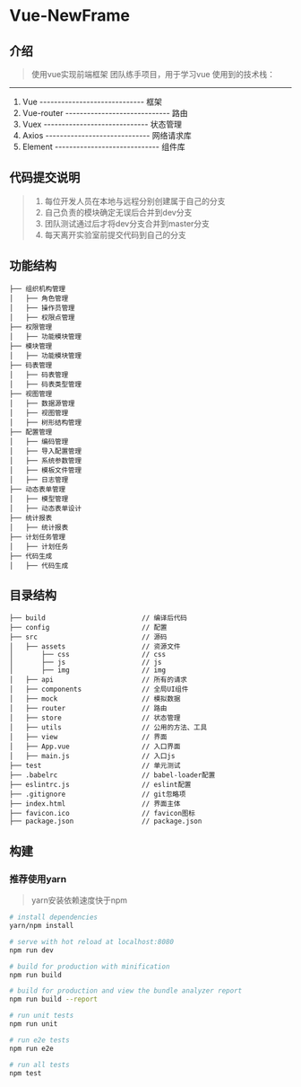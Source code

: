 ﻿# Vue-NewFrame

## 介绍
> 使用vue实现前端框架
> 团队练手项目，用于学习vue
> 使用到的技术栈：

----------
 1. Vue        -----------------------------  框架
 2. Vue-router -----------------------------  路由
 3. Vuex       -----------------------------  状态管理
 4. Axios      -----------------------------  网络请求库
 5. Element    -----------------------------  组件库

## **代码提交说明**

> 1. 每位开发人员在本地与远程分别创建属于自己的分支
> 2. 自己负责的模块确定无误后合并到dev分支
> 3. 团队测试通过后才将dev分支合并到master分支
> 4. 每天离开实验室前提交代码到自己的分支

## 功能结构
```shell
├── 组织机构管理  
│   ├── 角色管理
│	├── 操作员管理
│	├── 权限点管理	   
├── 权限管理  
│	├── 功能模块管理				
├── 模块管理                          
│   ├── 功能模块管理  
├── 码表管理 
│	├── 码表管理 
│	├── 码表类型管理 	
├── 视图管理                          
│   ├── 数据源管理 
│   ├── 视图管理
│   ├── 树形结构管理
├── 配置管理
│   ├── 编码管理 
│   ├── 导入配置管理 
│   ├── 系统参数管理 
│   ├── 模板文件管理 
│   ├── 日志管理                   	
├── 动态表单管理                         
│   ├── 模型管理 
│   ├── 动态表单设计 	
├── 统计报表 
│   ├── 统计报表   	
├── 计划任务管理  
│   ├── 计划任务                        
├── 代码生成   
│   ├── 代码生成              
```

## 目录结构
```shell
├── build                        // 编译后代码
├── config                       // 配置
├── src                          // 源码
│   ├── assets                   // 资源文件
│       ├── css                  // css
│       ├── js                   // js
│       ├── img                  // img
│   ├── api                      // 所有的请求
│   ├── components               // 全局UI组件
│   ├── mock                     // 模拟数据
│   ├── router                   // 路由
│   ├── store                    // 状态管理
│   ├── utils                    // 公用的方法、工具
│   ├── view                     // 界面
│   ├── App.vue                  // 入口界面
│   ├── main.js                  // 入口js
├── test                         // 单元测试
├── .babelrc                     // babel-loader配置
├── eslintrc.js                  // eslint配置
├── .gitignore                   // git忽略项
├── index.html                   // 界面主体
├── favicon.ico                  // favicon图标
├── package.json                 // package.json
```

## 构建
### 推荐使用yarn
> yarn安装依赖速度快于npm
``` bash
# install dependencies
yarn/npm install

# serve with hot reload at localhost:8080
npm run dev

# build for production with minification
npm run build

# build for production and view the bundle analyzer report
npm run build --report

# run unit tests
npm run unit

# run e2e tests
npm run e2e

# run all tests
npm test
```